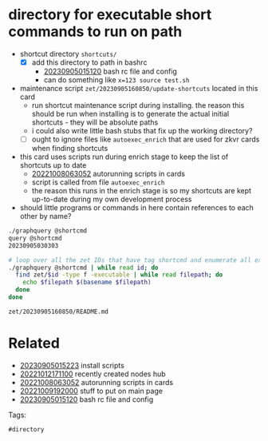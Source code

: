 # directory for executable short commands to run on path

- shortcut directory `shortcuts/`
  - [x] add this directory to path in bashrc
    - [20230905015120](/zet/20230905015120/README.md) bash rc file and config
    - can do something like `x=123 source test.sh`
- maintenance script `zet/20230905160850/update-shortcuts` located in this card
  - run shortcut maintenance script during installing. the reason this should be run when installing is to generate the actual initial shortcuts - they will be absolute paths
  - i could also write little bash stubs that fix up the working directory?
  - [ ] ought to ignore files like `autoexec_enrich` that are used for zkvr cards when finding shortcuts
- this card uses scripts run during enrich stage to keep the list of shortcuts up to date
  - [20221008063052](/zet/20221008063052/README.md) autorunning scripts in cards
  - script is called from file `autoexec_enrich`
  - the reason this runs in the enrich stage is so my shortcuts are kept up-to-date during my own development process
- should little programs or commands in here contain references to each other by name?

```bash
./graphquery @shortcmd
query @shortcmd
20230905030303

# loop over all the zet IDs that have tag shortcmd and enumerate all executable files and filenames
./graphquery @shortcmd | while read id; do
  find zet/$id -type f -executable | while read filepath; do
    echo $filepath $(basename $filepath)
  done
done
```

` zet/20230905160850/README.md `

# Related

- [20230905015223](/zet/20230905015223/README.md) install scripts
- [20221012171100](/zet/20221012171100/README.md) recently created nodes hub
- [20221008063052](/zet/20221008063052/README.md) autorunning scripts in cards
- [20221009192000](/zet/20221009192000/README.md) stuff to put on main page
- [20230905015120](/zet/20230905015120/README.md) bash rc file and config

Tags:

    #directory
